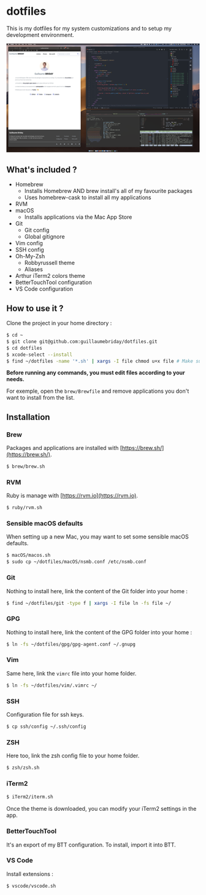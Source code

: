 # dotfiles

This is my dotfiles for my system customizations and to setup my development environment.

![Screenshot](https://raw.githubusercontent.com/guillaumebriday/dotfiles/master/screenshot.png)

## What's included ?

+ Homebrew
  + Installs Homebrew AND brew install's all of my favourite packages
  + Uses homebrew-cask to install all my applications
+ RVM
+ macOS
  + Installs applications via the Mac App Store
+ Git
  + Git config
  + Global gitignore
+ Vim config
+ SSH config
+ Oh-My-Zsh
  + Robbyrussell theme
  + Aliases
+ Arthur iTerm2 colors theme
+ BetterTouchTool configuration
+ VS Code configuration

## How to use it ?

Clone the project in your home directory :

```bash
$ cd ~
$ git clone git@github.com:guillaumebriday/dotfiles.git
$ cd dotfiles
$ xcode-select --install
$ find ~/dotfiles -name '*.sh' | xargs -I file chmod u+x file # Make sure you can execute the scripts
```

**Before running any commands, you must edit files according to your needs.**

For exemple, open the `brew/Brewfile` and remove applications you don't want to install from the list.

## Installation

### Brew

Packages and applications are installed with [https://brew.sh/](https://brew.sh/).

```bash
$ brew/brew.sh
```

### RVM

Ruby is manage with [https://rvm.io](https://rvm.io).

```bash
$ ruby/rvm.sh
```

### Sensible macOS defaults

When setting up a new Mac, you may want to set some sensible macOS defaults.

```bash
$ macOS/macos.sh
$ sudo cp ~/dotfiles/macOS/nsmb.conf /etc/nsmb.conf
```

### Git

Nothing to install here, link the content of the Git folder into your home :

```bash
$ find ~/dotfiles/git -type f | xargs -I file ln -fs file ~/
```

### GPG

Nothing to install here, link the content of the GPG folder into your home :

```bash
$ ln -fs ~/dotfiles/gpg/gpg-agent.conf ~/.gnupg
```

### Vim

Same here, link the ```vimrc``` file into your home folder.

```bash
$ ln -fs ~/dotfiles/vim/.vimrc ~/
```

### SSH

Configuration file for ssh keys.

```bash
$ cp ssh/config ~/.ssh/config
```

### ZSH

Here too, link the zsh config file to your home folder.

```bash
$ zsh/zsh.sh
```

### iTerm2

```bash
$ iTerm2/iterm.sh
```

Once the theme is downloaded, you can modify your iTerm2 settings in the app.

### BetterTouchTool

It's an export of my BTT configuration. To install, import it into BTT.

### VS Code

Install extensions :
```bash
$ vscode/vscode.sh
```
